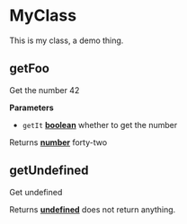 # MyClass

This is my class, a demo thing.

## getFoo

Get the number 42

**Parameters**

-   `getIt` **[boolean](https://developer.mozilla.org/en-US/docs/Web/JavaScript/Reference/Global_Objects/Boolean)** whether to get the number

Returns **[number](https://developer.mozilla.org/en-US/docs/Web/JavaScript/Reference/Global_Objects/Number)** forty-two

## getUndefined

Get undefined

Returns **[undefined](https://developer.mozilla.org/en-US/docs/Web/JavaScript/Reference/Global_Objects/undefined)** does not return anything.
